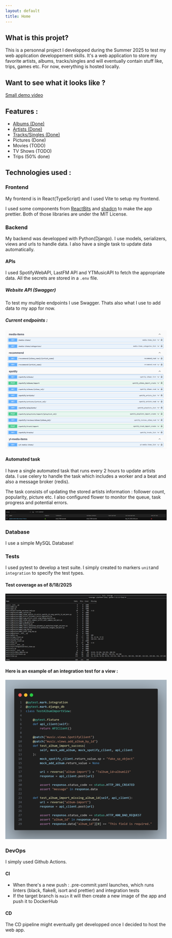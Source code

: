 ```yaml
---
layout: default
title: Home
---
```


## What is this projet?

This is a personnal project I developped during the Summer 2025 to test my web application developpement skills.
It's a web application to store my favorite artists, albums, tracks/singles and will eventually contain stuff like, trips, games etc.
For now, everything is hosted locally.

## Want to see what it looks like ?

[Small demo video](https://youtu.be/SeaWwgdMCVc)

## Features :

- [Albums (Done)](albums/albums.md)
- [Artists (Done)](artists/artists.md)
- [Tracks/Singles (Done)](tracks.md)
- Pictures (Done)
- Movies (TODO)
- TV Shows (TODO)
- Trips (50% done)

## Technologies used :

### Frontend

My frontend is in React(TypeScript) and I used Vite to setup my frontend.

I used some components from [ReactBits](https://github.com/DavidHDev/react-bits) and [shadcn](https://github.com/shadcn-ui/ui) to make the app prettier. Both of those libraries are under the MIT License.

### Backend

My backend was developped with Python(Django). I use models, serializers, views and urls to handle data.
I also have a single task to update data automatically.

#### APIs

I used SpotifyWebAPI, LastFM API and YTMusicAPI to fetch the appropriate data.
All the secrets are stored in a `.env` file.

##### Website API (Swagger)

To test my multiple endpoints I use Swagger. Thats also what I use to add data to my app for now.

##### Current endpoints :

![alt text](endpoints.png)

#### Automated task

I have a single automated task that runs every 2 hours to update artists data.
I use celery to handle the task which includes a worker and a beat and also a message broker (redis).

The task consists of updating the stored artists information : follower count, popularity, picture etc.
I also configured flower to monitor the queue, task progress and potential errors.

![alt text](cron.png)

### Database

I use a simple MySQL Database!

### Tests

I used pytest to develop a test suite. I simply created to markers `unit`and `integration` to specify the test types.

#### Test coverage as of 8/18/2025

![alt text](test_coverage.png)

#### Here is an example of an integration test for a view :

![alt text](integration_test_example.png)

### DevOps

I simply used Github Actions.

#### CI

- When there's a new push : .pre-commit.yaml launches, which runs linters (black, flake8, isort and prettier) and integration tests
- If the target branch is `main` it will then create a new image of the app and push it to DockerHub

#### CD

The CD pipeline might eventually get developped once I decided to host the web app.
